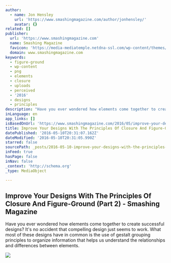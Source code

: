 ```yaml
---
author:
  - name: Jon Hensley
    url: 'https://www.smashingmagazine.com/author/jonhensley/'
    avatar: {}
related: []
publisher:
  url: 'https://www.smashingmagazine.com'
  name: Smashing Magazine
  favicon: 'https://media-mediatemple.netdna-ssl.com/wp-content/themes/smashing-magazine/assets/images/favicon.png'
  domain: www.smashingmagazine.com
keywords:
  - figure-ground
  - wp-content
  - png
  - elements
  - closure
  - uploads
  - perceived
  - '2016'
  - designs
  - principles
description: "Have you ever wondered how elements come together to create successful designs? It's no accident that compelling design just seems to work. What most of these designs have in common is the use of gestalt grouping principles to organize information that helps us understand the relationships and differences between elements."
inLanguage: en
app_links: []
isBasedOnUrl: 'https://www.smashingmagazine.com/2016/05/improve-your-designs-with-the-principles-of-closure-and-figure-ground-part-2/'
title: Improve Your Designs With The Principles Of Closure And Figure-Ground (Part 2) - Smashing Magazine
datePublished: '2016-05-10T20:31:07.162Z'
dateModified: '2016-05-10T20:31:05.990Z'
starred: false
sourcePath: _posts/2016-05-10-improve-your-designs-with-the-principles-of-closure-and-figu.md
inFeed: true
hasPage: false
inNav: false
_context: 'http://schema.org'
_type: MediaObject

---
```

<article style=""><h1>Improve Your Designs With The Principles Of Closure And Figure-Ground (Part 2) - Smashing Magazine</h1><p>Have you ever wondered how elements come together to create successful designs? It's no accident that compelling design just seems to work. What most of these designs have in common is the use of gestalt grouping principles to organize information that helps us understand the relationships and differences between elements.</p><img src="https://media-mediatemple.netdna-ssl.com/wp-content/uploads/2016/01/11-figure-ground-hero-villain-large-opt.png" /></article>